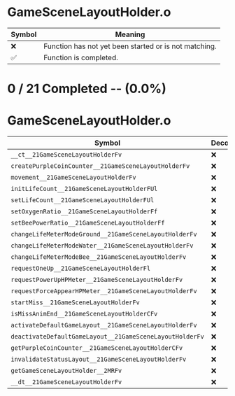 # GameSceneLayoutHolder.o
| Symbol | Meaning 
| ------------- | ------------- 
| :x: | Function has not yet been started or is not matching. 
| :white_check_mark: | Function is completed. 


# 0 / 21 Completed -- (0.0%)
# GameSceneLayoutHolder.o
| Symbol | Decompiled? |
| ------------- | ------------- |
| `__ct__21GameSceneLayoutHolderFv` | :x: |
| `createPurpleCoinCounter__21GameSceneLayoutHolderFv` | :x: |
| `movement__21GameSceneLayoutHolderFv` | :x: |
| `initLifeCount__21GameSceneLayoutHolderFUl` | :x: |
| `setLifeCount__21GameSceneLayoutHolderFUl` | :x: |
| `setOxygenRatio__21GameSceneLayoutHolderFf` | :x: |
| `setBeePowerRatio__21GameSceneLayoutHolderFf` | :x: |
| `changeLifeMeterModeGround__21GameSceneLayoutHolderFv` | :x: |
| `changeLifeMeterModeWater__21GameSceneLayoutHolderFv` | :x: |
| `changeLifeMeterModeBee__21GameSceneLayoutHolderFv` | :x: |
| `requestOneUp__21GameSceneLayoutHolderFl` | :x: |
| `requestPowerUpHPMeter__21GameSceneLayoutHolderFv` | :x: |
| `requestForceAppearHPMeter__21GameSceneLayoutHolderFv` | :x: |
| `startMiss__21GameSceneLayoutHolderFv` | :x: |
| `isMissAnimEnd__21GameSceneLayoutHolderCFv` | :x: |
| `activateDefaultGameLayout__21GameSceneLayoutHolderFv` | :x: |
| `deactivateDefaultGameLayout__21GameSceneLayoutHolderFv` | :x: |
| `getPurpleCoinCounter__21GameSceneLayoutHolderCFv` | :x: |
| `invalidateStatusLayout__21GameSceneLayoutHolderFv` | :x: |
| `getGameSceneLayoutHolder__2MRFv` | :x: |
| `__dt__21GameSceneLayoutHolderFv` | :x: |
